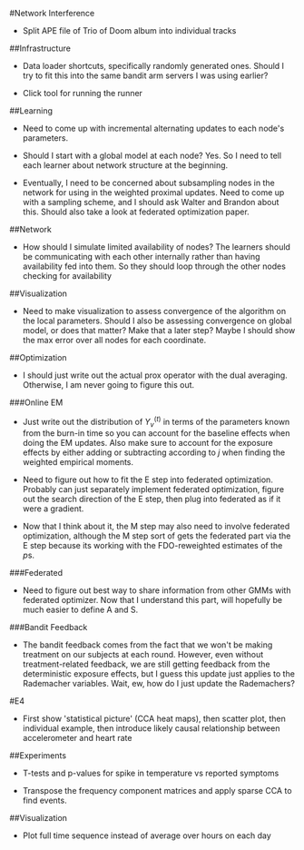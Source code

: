 #Network Interference
* Split APE file of Trio of Doom album into individual tracks

##Infrastructure
* Data loader shortcuts, specifically randomly generated ones. Should I try to fit this into the same bandit arm servers I was using earlier?

* Click tool for running the runner

##Learning
* Need to come up with incremental alternating updates to each node's parameters.

* Should I start with a global model at each node? Yes. So I need to tell each learner about network structure at the beginning.

* Eventually, I need to be concerned about subsampling nodes in the network for using in the weighted proximal updates. Need to come up with a sampling scheme, and I should ask Walter and Brandon about this. Should also take a look at federated optimization paper.
    
##Network
* How should I simulate limited availability of nodes? The learners should be communicating with each other internally rather than having availability fed into them. So they should loop through the other nodes checking for availability

##Visualization
* Need to make visualization to assess convergence of the algorithm on the local parameters. Should I also be assessing convergence on global model, or does that matter? Make that a later step? Maybe I should show the max error over all nodes for each coordinate.

##Optimization
* I should just write out the actual prox operator with the dual averaging. Otherwise, I am never going to figure this out.

###Online EM
* Just write out the distribution of $Y_v^{(t)}$ in terms of the parameters known from the burn-in time so you can account for the baseline effects when doing the EM updates. Also make sure to account for the exposure effects by either adding or subtracting according to $j$ when finding the weighted empirical moments.

* Need to figure out how to fit the E step into federated optimization. Probably can just separately implement federated optimization, figure out the search direction of the E step, then plug into federated as if it were a gradient.

* Now that I think about it, the M step may also need to involve federated optimization, although the M step sort of gets the federated part via the E step because its working with the FDO-reweighted estimates of the $p$s.

###Federated
* Need to figure out best way to share information from other GMMs with federated optimizer. Now that I understand this part, will hopefully be much easier to define A and S.

###Bandit Feedback
* The bandit feedback comes from the fact that we won't be making treatment on our subjects at each round. However, even without treatment-related feedback, we are still getting feedback from the deterministic exposure effects, but I guess this update just applies to the Rademacher variables. Wait, ew, how do I just update the Rademachers?

#E4
* First show 'statistical picture' (CCA heat maps), then scatter plot, then individual example, then introduce likely causal relationship between accelerometer and heart rate

##Experiments
* T-tests and p-values for spike in temperature vs reported symptoms

* Transpose the frequency component matrices and apply sparse CCA to find events.

##Visualization
* Plot full time sequence instead of average over hours on each day
